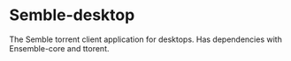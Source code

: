 # Semble-desktop
The Semble torrent client application for desktops. Has dependencies with Ensemble-core and ttorent.
